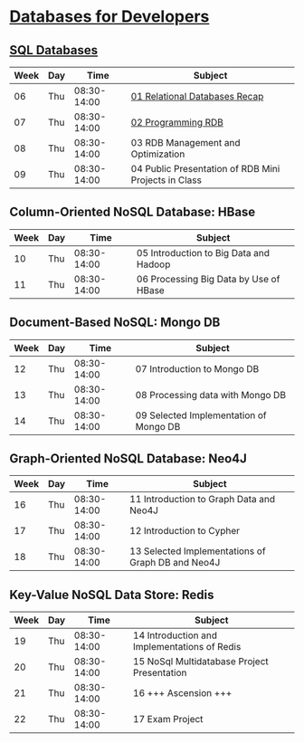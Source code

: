 # [Databases for Developers](https://datsoftlyngby.github.io/soft2020spring/DB/)

## [SQL Databases](sql_notes.md)

| Week | Day | Time        | Subject                                              |
| ---- | --- | ----------- | ---------------------------------------------------- |
| 06   | Thu | 08:30-14:00 | [01 Relational Databases Recap](postgreSQL/day1.md)  |
| 07   | Thu | 08:30-14:00 | [02 Programming RDB](postgreSQL/day2.md)             |
| 08   | Thu | 08:30-14:00 | 03 RDB Management and Optimization                   |
| 09   | Thu | 08:30-14:00 | 04 Public Presentation of RDB Mini Projects in Class |

## Column-Oriented NoSQL Database: HBase

| Week | Day | Time        | Subject                                |
| ---- | --- | ----------- | -------------------------------------- |
| 10   | Thu | 08:30-14:00 | 05 Introduction to Big Data and Hadoop |
| 11   | Thu | 08:30-14:00 | 06 Processing Big Data by Use of HBase |

## Document-Based NoSQL: Mongo DB

| Week | Day | Time        | Subject                                |
| ---- | --- | ----------- | -------------------------------------- |
| 12   | Thu | 08:30-14:00 | 07 Introduction to Mongo DB            |
| 13   | Thu | 08:30-14:00 | 08 Processing data with Mongo DB       |
| 14   | Thu | 08:30-14:00 | 09 Selected Implementation of Mongo DB |

## Graph-Oriented NoSQL Database: Neo4J

| Week | Day | Time        | Subject                                           |
| ---- | --- | ----------- | ------------------------------------------------- |
| 16   | Thu | 08:30-14:00 | 11 Introduction to Graph Data and Neo4J           |
| 17   | Thu | 08:30-14:00 | 12 Introduction to Cypher                         |
| 18   | Thu | 08:30-14:00 | 13 Selected Implementations of Graph DB and Neo4J |

## Key-Value NoSQL Data Store: Redis

| Week | Day | Time        | Subject                                      |
| ---- | --- | ----------- | -------------------------------------------- |
| 19   | Thu | 08:30-14:00 | 14 Introduction and Implementations of Redis |
| 20   | Thu | 08:30-14:00 | 15 NoSql Multidatabase Project Presentation  |
| 21   | Thu | 08:30-14:00 | 16 +++ Ascension +++                         |
| 22   | Thu | 08:30-14:00 | 17 Exam Project                              |
